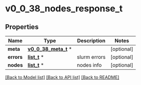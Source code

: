 # v0_0_38_nodes_response_t

## Properties
Name | Type | Description | Notes
------------ | ------------- | ------------- | -------------
**meta** | [**v0_0_38_meta_t**](v0_0_38_meta.md) \* |  | [optional] 
**errors** | [**list_t**](v0_0_38_error.md) \* | slurm errors | [optional] 
**nodes** | [**list_t**](v0_0_38_node.md) \* | nodes info | [optional] 

[[Back to Model list]](../README.md#documentation-for-models) [[Back to API list]](../README.md#documentation-for-api-endpoints) [[Back to README]](../README.md)


